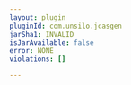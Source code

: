 ```yaml
---
layout: plugin
pluginId: com.unsilo.jcasgen
jarSha1: INVALID
isJarAvailable: false
error: NONE
violations: []

---
```

